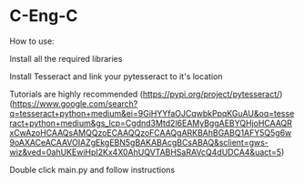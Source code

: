 # C-Eng-C
How to use:

Install all the required libraries 

Install Tesseract and link your pytesseract to it's location 

Tutorials are highly recommended (https://pypi.org/project/pytesseract/) (https://www.google.com/search?q=tesseract+python+medium&ei=9GiHYYfaOJCqwbkPpqKGuAU&oq=tesseract+python+medium&gs_lcp=Cgdnd3Mtd2l6EAMyBggAEBYQHjoHCAAQRxCwAzoHCAAQsAMQQzoECAAQQzoFCAAQgARKBAhBGABQ1AFY5Q5g6w9oAXACeACAAVOIAZgEkgEBN5gBAKABAcgBCsABAQ&sclient=gws-wiz&ved=0ahUKEwiHpI2Kx4X0AhUQVTABHSaRAVcQ4dUDCA4&uact=5)

Double click main.py and follow instructions

